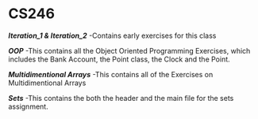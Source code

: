 # CS246

***Iteration_1 & Iteration_2***
  -Contains early exercises for this class
  
***OOP***
  -This contains all the Object Oriented Programming Exercises, which includes the Bank Account, the Point class, the Clock and the Point.

***Multidimentional Arrays***
  -This contains all of the Exercises on Multidimentional Arrays

***Sets***
  -This contains the both the header and the main file for the sets assignment.

